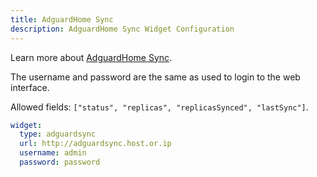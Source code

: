 ```yaml
---
title: AdguardHome Sync
description: AdguardHome Sync Widget Configuration
---
```


Learn more about [AdguardHome Sync](https://github.com/bakito/adguardhome-sync).

The username and password are the same as used to login to the web interface.

Allowed fields: `["status", "replicas", "replicasSynced", "lastSync"]`.

```yaml
widget:
  type: adguardsync
  url: http://adguardsync.host.or.ip
  username: admin
  password: password
```
